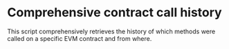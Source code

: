 # Comprehensive contract call history

This script comprehensively retrieves the history of which methods were called on a specific EVM contract and from where.
